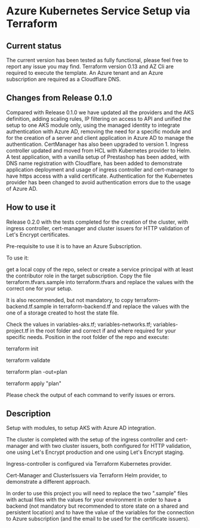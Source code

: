 # Azure Kubernetes Service Setup via Terraform

## Current status

The current version has been tested as fully functional, please feel free to report any issue you may find. 
Terraform version 0.13 and AZ Cli are required to execute the template. 
An Azure tenant and an Azure subscription are required as a Cloudflare DNS. 

## Changes from Release 0.1.0

Compared with Release 0.1.0 we have updated all the providers and the AKS definition, adding scaling rules, IP filtering on access to API and unified the setup to one AKS module only, using the managed identity to integrate authentication with Azure AD, removing the need for a specific module and for the creation of a server and client application in Azure AD to manage the authentication. 
CertManager has also been upgraded to version 1. 
Ingress controller updated and moved from HCL with Kubernetes provider to Helm. 
A test application, with a vanilla setup of Prestashop has been added, with DNS name registration with Cloudflare, has been added to demonstrate application deployment and usage of ingress controller and cert-manager to have https access with a valid certificate. 
Authentication for the Kubernetes provider has been changed to avoid authentication errors due to the usage of Azure AD. 

## How to use it

Release 0.2.0 with the tests completed for the creation of the cluster, with ingress controller, cert-manager and cluster issuers for HTTP validation of Let's Encrypt certificates. 

Pre-requisite to use it is to have an Azure Subscription. 

To use it: 

get a local copy of the repo, select or create a service principal with at least the contributor role in the target subscription. Copy the file terraform.tfvars.sample into terraform.tfvars and replace the values with the correct one for your setup. 

It is also recommended, but not mandatory, to copy terraform-backend.tf.sample in terraform-backend.tf and replace the values with the one of a storage created to host the state file. 

Check the values in variables-aks.tf; variables-networks.tf; variables-project.tf in the root folder and correct if and where required for your specific needs. 
Position in the root folder of the repo and execute: 

terraform init 

terraform validate 

terraform plan -out=plan 

terraform apply "plan"  


Please check the output of each command to verify issues or errors. 

## Description

Setup with modules, to setup AKS with Azure AD integration. 

The cluster is completed with the setup of the ingress controller and cert-manager and with two cluster issuers, both configured for HTTP validation, one using Let's Encrypt production and one using Let's Encrypt staging. 

Ingress-controller is configured via Terraform Kubernetes provider. 

Cert-Manager and ClusterIssuers via Terraform Helm provider, to demonstrate a different approach. 

In order to use this project you will need to replace the two ".sample" files with actual files with the values for your environment in order to have a backend (not mandatory but recommended to store state on a shared and persistent location) and to have the value of the variables for the connection to Azure subscription (and the email to be used for the certificate issuers). 
